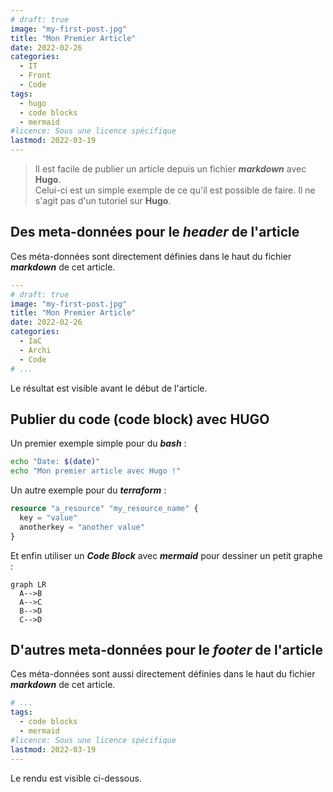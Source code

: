 ```yaml
---
# draft: true
image: "my-first-post.jpg"
title: "Mon Premier Article"
date: 2022-02-26
categories:
  - IT
  - Front
  - Code
tags:
  - hugo
  - code blocks
  - mermaid
#licence: Sous une licence spécifique 
lastmod: 2022-03-19
---
```


> Il est facile de publier un article depuis un fichier ***markdown*** avec **Hugo**.\
> Celui-ci est un simple exemple de ce qu'il est possible de faire. Il ne s'agit pas d'un tutoriel sur **Hugo**.

## Des meta-données pour le ***header*** de l'article

Ces méta-données sont directement définies dans le haut du fichier ***markdown*** de cet article.

```yaml
---
# draft: true
image: "my-first-post.jpg"
title: "Mon Premier Article"
date: 2022-02-26
categories:
  - IaC
  - Archi
  - Code
# ...
```

Le résultat est visible avant le début de l'article.

## Publier du code (code block) avec HUGO

Un premier exemple simple pour du ***bash*** :

```bash {linenos=false}
echo "Date: $(date)"
echo "Mon premier article avec Hugo !"
```

Un autre exemple pour du ***terraform*** :

```terraform
resource "a_resource" "my_resource_name" {
  key = "value"
  anotherkey = "another value"
}
```

Et enfin utiliser un ***Code Block*** avec ***mermaid*** pour dessiner un petit graphe :

```mermaid
graph LR
  A-->B
  A-->C
  B-->D
  C-->D
```

## D'autres meta-données pour le ***footer*** de l'article

Ces méta-données sont aussi directement définies dans le haut du fichier ***markdown*** de cet article.

```yaml
# ...
tags:
  - code blocks
  - mermaid
#licence: Sous une licence spécifique 
lastmod: 2022-03-19
---
```

Le rendu est visible ci-dessous.

